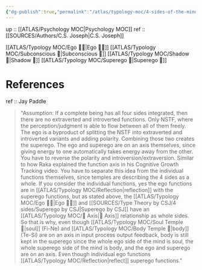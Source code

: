 ```yaml
---
{"dg-publish":true,"permalink":"/atlas/typology-moc/4-sides-of-the-mind/","created":"2023-01-07T15:30:40.601+01:00","updated":"2023-03-09T10:15:26.366+01:00"}
---
```


up :: [[ATLAS/Psychology MOC\|Psychology MOC]] 
ref :: [[SOURCES/Authors/C.S. Joseph\|C.S. Joseph]]

[[ATLAS/Typology MOC/Ego 🙋‍♂️\|Ego 🙋‍♂️]] 
[[ATLAS/Typology MOC/Subconscious 🤸\|Subconscious 🤸]]
[[ATLAS/Typology MOC/Shadow 👤\|Shadow 👤]]
[[ATLAS/Typology MOC/Superego 👹\|Superego 👹]]

# References

ref :: Jay Paddle 
> "Assumption: If a complete being has all four sides integrated, then there are no extraverted and introverted functions. Only NSTF, where the perception/judgment is able to flow between all of them freely. The ego is a byproduct of splitting the NSTF into extraverted and introverted variants and adding polarity. Combining those two creates the superego. 
> The ego and superego are on an axis themselves, since giving energy to one automatically takes energy away from the other. You have to reverse the polarity and introversion/extraversion. Similar to how Raka explained the function axis in his Cognitive Growth Tracking video. You have to separate this idea from the individual functions themselves, since temples are describing the 4 sides as a whole. If you consider the individual functions, yes the ego functions are in [[ATLAS/Typology MOC/Reflection\|reflection]] with the superego functions, but as stated above, the [[ATLAS/Typology MOC/Ego 🙋‍♂️\|Ego 🙋‍♂️]] and [[SOURCES/Type Theory by CSJ/4 sides/Superego by CSJ\|Superego by CSJ]] have an [[ATLAS/Typology MOC/🧲 Axis\|🧲 Axis]] relationship as whole sides. So that is why, even though [[ATLAS/Typology MOC/Soul Temple 👥\|soul]] (Fi-Ne) and [[ATLAS/Typology MOC/Body Temple 🌳\|body]] (Te-Si) are on an axis in input process output feedback, body is still kept in the superego since the whole ego side of the mind is soul, the whole superego side of the mind is body, and the ego and superego are on an axis. Even though individual ego functions [[ATLAS/Typology MOC/Reflection\|reflect]] superego functions."